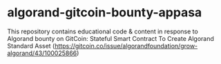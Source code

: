 # algorand-gitcoin-bounty-appasa
This repository contains educational code &amp; content in response to Algorand bounty on GitCoin: Stateful Smart Contract To Create Algorand Standard Asset (https://gitcoin.co/issue/algorandfoundation/grow-algorand/43/100025866)
